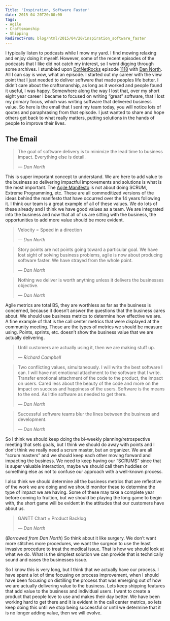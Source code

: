 ```yaml
---
Title: 'Inspiration, Software Faster'
date: 2015-04-20T20:00:00
Tags:
- Agile
- Craftsmanship
- Shipping
RedirectFrom: blog/html/2015/04/20/inspiration_software_faster
---
```


I typically listen to podcasts while I mow my yard. I find mowing relaxing and enjoy doing it myself. However, some of the recent episodes of the podcasts that I like did not catch my interest, so I went digging through some archives. I stumbled upon [DotNetRocks](http://www.dotnetrocks.com/) episode [1118](http://www.dotnetrocks.com/default.aspx?showNum=1118) with [Dan North](http://dannorth.net/). All I can say is wow, what an episode. I started out my career with the view point that I just needed to deliver software that made peoples life better. I didn’t care about the craftsmanship, as long as it worked and people found it useful, I was happy. Somewhere along the way I lost that, over my short eight year career I became to focused on writing “great” software, that I lost my primary focus, which was writing software that delivered business value. So here is the email that I sent my team today, you will notice lots of qoutes and paraphrasing
from that episode. I just wanted to share and hope others get back to what really matters, putting solutions in the hands of people to improve their lives.

## The Email

> The goal of software delivery is to minimize the lead time to business
> impact. Everything else is detail.
>
> &mdash; <cite>Dan North<cite>

This is super important concept to understand. We are here to add value to the business so delivering impactful improvements and solutions is what is the most important. The [Agile Manifesto](http://agilemanifesto.org/) is not about doing SCRUM, Extreme Programming, etc. These are all commoditized versions of the ideas behind the manifesto that have occurred over the 14 years following it. I think our team is a great example of all of these values. We do lots of these already and I think we have good values as a team. We are integrated into the business and now that all of
us are sitting with the business, the opportunities to add more value should be more evident.

> Velocity = Speed in a direction
>
> &mdash; <cite>Dan North<cite>

> Story points are not points going toward a particular goal. We have lost sight of solving business problems, agile is now about producing software faster. We have strayed from the whole point.
>
> &mdash; <cite>Dan North<cite>

> Nothing we deliver is worth anything unless it delivers the businesses objective.
>
> &mdash; <cite>Dan North<cite>

Agile metrics are total BS, they are worthless as far as the business is concerned, because it doesn’t answer the questions that the business cares about. We should use business metrics to determine how effective we are. A fine example of that is the call center metrics that were displayed at the community meeting. Those are the types of metrics we should be measure using.
Points, sprints, etc. doesn’t show the business value that we are actually delivering.

> Until customers are actually using it, then we are making stuff up.
>
> &mdash; <cite>Richard Campbell<cite>

> Two conflicting values, simultaneously. I will write the best software I can. I will have not emotional attachment to the software that I write. Transfer emotional attachment of the code to the product, the impact on users. Cared less about the beauty of the code and more on the impact on success and happiness of the users. Software is the means to the end. As little software as needed to get there.
>
> &mdash; <cite>Dan North<cite>

> Successful software teams blur the lines between the business and development.
>
> &mdash; <cite>Dan North<cite>

So I think we should keep doing the bi-weekly planning/retrospective meeting that sets goals, but I think we should do away with points and I don’t think we really need a scrum master, but an organizer. We are all “scrum masters” and we should keep each other moving forward and impacting the business. We need to keep having our “SCRUMS” since that is super valuable interaction, maybe we
should call them huddles or something else as not to confuse our approach with a well-known process.

I also think we should determine all the business metrics that are reflective of the work we are doing and we should monitor these to determine the type of impact we are having. Some of these may take a complete year before coming to fruition, but we should be playing the long game to begin with, the short game will be evident in the attitudes that our customers have about us.

> GANTT Chart = Product Backlog
>
> &mdash; <cite>Dan North<cite>

(_Borrowed from Dan North_) So think about it like surgery.  We don’t want more stitches more procedures, we want the surgeon to use the least invasive procedure to treat the medical issue. That is how we should look at what we do. What is the simplest solution we can provide that is technically sound and eases the businesses issue.

So I know this is very long, but I think that we actually have our process. I have spent a lot of time focusing on process improvement, when I should have been focusing on distilling the process that was emerging out of how we are actually delivering value to the business. Lets keep shipping features that add value to the business and individual users. I want to create a product that
people love to use and makes their day better. We have been working hard to get there and it is evident in the call center metrics, so lets keep doing this until we stop being successful or until we determine that it is no longer adding value, then we will evolve.
